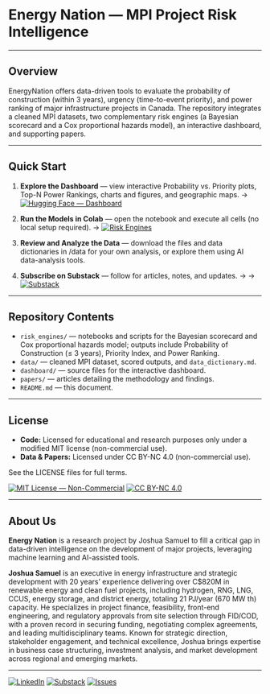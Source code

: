 # Energy Nation — MPI Project Risk Intelligence

---

## Overview
EnergyNation offers data-driven tools to evaluate the probability of construction (within 3 years), urgency (time-to-event priority), and power ranking of major infrastructure projects in Canada. The repository integrates a cleaned MPI datasets, two complementary risk engines (a Bayesian scorecard and a Cox proportional hazards model), an interactive dashboard, and supporting papers. 

---

## Quick Start

1. **Explore the Dashboard** — view interactive Probability vs. Priority plots, Top-N Power Rankings, charts and figures, and geographic maps.
   → [![Hugging Face — Dashboard](https://img.shields.io/badge/%F0%9F%A4%97%20Hugging%20Face-Open-blue)](https://huggingface.co/spaces/EnergyNation/MPI-Dashboard)

2. **Run the Models in Colab** — open the notebook and execute all cells (no local setup required).
   → [![Risk Engines](https://colab.research.google.com/assets/colab-badge.svg)](https://colab.research.google.com/github/joshuasamuel123/EnergyNation/blob/main/risk_engines/EnergyNation_Risk_Engine_Colab_v02.ipynb)

3. **Review and Analyze the Data** — download the files and data dictionaries in /data for your own analysis, or explore them using AI data-analysis tools. 

4. **Subscribe on Substack** — follow for articles, notes, and updates.   → 
   → [![Substack](https://img.shields.io/badge/Substack-Updates-orange)](https://substack.com/@energynation)

---

## Repository Contents

* `risk_engines/` — notebooks and scripts for the Bayesian scorecard and Cox proportional hazards model; outputs include Probability of Construction (≤ 3 years), Priority Index, and Power Ranking.
* `data/` — cleaned MPI dataset, scored outputs, and `data_dictionary.md`.
* `dashboard/` — source files for the interactive dashboard.
* `papers/` — articles detailing the methodology and findings.
* `README.md` — this document.

---

## License

* **Code:** Licensed for educational and research purposes only under a modified MIT license (non-commercial use).
* **Data & Papers:** Licensed under CC BY-NC 4.0 (non-commercial use).

See the LICENSE files for full terms.

[![MIT License — Non-Commercial](https://img.shields.io/badge/License-MIT%20\(NC\)-green.svg)](https://opensource.org/licenses/MIT)
[![CC BY-NC 4.0](https://img.shields.io/badge/License-CC%20BY--NC%204.0-lightgrey.svg)](https://creativecommons.org/licenses/by-nc/4.0/)

---

## About Us  

**Energy Nation** is a research project by Joshua Samuel to fill a critical gap in data-driven intelligence on the development of major projects, leveraging machine learning and AI-assisted tools.  

**Joshua Samuel** is an executive in energy infrastructure and strategic development with 20 years’ experience delivering over C$820M in renewable energy and clean fuel projects, including hydrogen, RNG, LNG, CCUS, energy storage, and district energy, totaling 21 PJ/year (670 MW th) capacity. He specializes in project finance, feasibility, front-end engineering, and regulatory approvals from site selection through FID/COD, with a proven record in securing funding, negotiating complex agreements, and leading multidisciplinary teams. Known for strategic direction, stakeholder engagement, and technical excellence, Joshua brings expertise in business case structuring, investment analysis, and market development across regional and emerging markets.  

---

[![LinkedIn](https://img.shields.io/badge/LinkedIn-Contact%20Us-blue?logo=linkedin)](https://www.linkedin.com/in/jlsamuel/)
[![Substack](https://img.shields.io/badge/Substack-Updates-orange?logo=substack)](https://substack.com/@energynation)
[![Issues](https://img.shields.io/badge/GitHub-Issues-informational)](https://github.com/joshuasamuel123/EnergyNation/issues)
